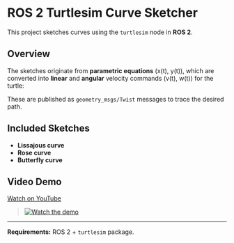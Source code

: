 # ROS 2 Turtlesim Curve Sketcher

This project sketches curves using the `turtlesim` node in **ROS 2**.

## Overview
The sketches originate from **parametric equations** (x(t), y(t)), which are converted into **linear** and **angular** velocity commands (v(t), w(t)) for the turtle:

These are published as `geometry_msgs/Twist` messages to trace the desired path.

## Included Sketches
- **Lissajous curve**
- **Rose curve**
- **Butterfly curve**

## Video Demo
[Watch on YouTube](https://youtu.be/SG_Js0KPgnk?si=2IAzR9HpfCCyBRp2)

>
> [![Watch the demo](https://img.youtube.com/vi/SG_Js0KPgnk/0.jpg)](https://youtu.be/SG_Js0KPgnk?si=2IAzR9HpfCCyBRp2)

---

**Requirements:** ROS 2 + `turtlesim` package.  

